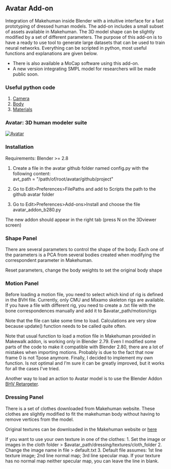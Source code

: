 ## Avatar Add-on

Integration of Makehuman inside Blender with a intuitive interface for a fast prototyping of dressed human models. The add-on includes a small subset of assets available in Makehuman. The 3D model shape can be slightly modified by a set of different parameters. The purpose of this add-on is to have a ready to use tool to generate large datasets that can be used to train neural networks. Everything can be scripted in python, most useful functions and explanations are given below.


- There is also available a MoCap software using this add-on.
- A new version integrating SMPL model for researchers will be made public soon.


### Useful python code

1. [Camera](camera.md)
2. [Body](body.md)
3. [Materials](materials.md)


### Avatar: 3D human modeler suite

[![Avatar](http://img.youtube.com/vi/RLZ4DafZ9JM/0.jpg)](http://www.youtube.com/watch?v=RLZ4DafZ9JM "Avatar")


### Installation

Requirements: Blender >= 2.8

1) Create a file in the avatar github folder named config.py with the following content:  
    avt_path = "/path/of/root/avatar/github/project"

2) Go to Edit>Preferences>FilePaths and add to Scripts the path to the github avatar folder

3) Go to Edit>Preferences>Add-ons>Install and choose the file avatar_addon_b280.py 

The new addon should appear in the right tab (press N on the 3Dviewer screen)

### Shape Panel

There are several parameters to control the shape of the body. Each one of the parameters is a PCA from several bodies created when modifying the correspondent parameter in Makehuman.

Reset parameters, change the body weights to set the original body shape


### Motion Panel

Before loading a motion file, you need to select which kind of rig is defined in the BVH file. Currently, only CMU and Mixamo skeleton rigs are available. If you have a file with different rig, you need to create a .txt file
with the bone correspondences manually and add it to $avatar_path/motion/rigs

Note that the file can take some time to load. Calculations are very slow because update() function needs to be called quite often.

Note that usual function to load a motion file in Makehuman provided in Makewalk addon, is working only in Blender 2.79. Even I modified some parts of the code to make it compatible with Blender 2.80, there are a lot of mistakes when importing motions. Probably is due to the fact that now frame 0 is not Tpose anymore.
Finally, I decided to implement my own function. Is not optimal and I'm sure it can be greatly improved, but it works for all the cases I've tried.  

Another way to load an action to Avatar model is to use the Blender Addon [BHV Retargeter](http://diffeomorphic.blogspot.com/p/bvh-retargeter.html).  


### Dressing Panel

There is a set of clothes downloaded from Makehuman website. These clothes are slightly modified to fit the makehuman body without having to remove vertices from the model.

Original textures can be downloaded in the Makehuman website or [here](https://drive.google.com/open?id=133n9ZpfK3DGlQIPOhnC94tbTFBDR_b3U)

If you want to use your own texture in one of the clothes:
    1. Set the image or images in the cloth folder > $avatar_path/dressing/textures/cloth_folder
    2. Change the image name in file > default.txt
    3. Default file assumes: 1st line texture image; 2nd line normal map; 3rd line specular map. If your texture has no normal map neither specular map, you can leave the line in blank.


<!-- # Extras

Pot funcionar aixo en comptes de la instruccio per a forcar el drawing.

for area in bpy.context.screen.areas:
    if area.type in ['IMAGE_EDITOR', 'VIEW_3D']:
        area.tag_redraw() -->

<!-- # Notes and comments

#On 3D points transfer motion

- Blender skeleton updates matrices but when trying to read positions of joints using pose.bones[bone_name].head/tail, this values are not updated. To get and updated value is necessary to use scene_update() function.
This makes the whole algorithm quite slow 
- A solution to make it faster is to compute/update values on different structures. The file bvh_utils is an attempt of that. Somehow though, I was unable to calculate rotations of a bone with a parent correctly.
- The final solution consists in to use world matrices for every bone. These matrices also contains the bone head positions. However, in order to compute rotations is necessary to know also the bone tail. Since bone tail is the same as child bone head, we use that as value for tail. Only problem could be in termination bones. To fix that will be necessary to create new bones, this way blender can keep updated the values of everything. For CPM skeletons this is not necessary.
    - For this last solution I encountered several things to take into account:
    - 1) For some reason in my first attemps to solve rotations I used neck head position as left/right shoulder positions

![Alt text](./figures/skeletons.jpg?raw=true "Skeletons")

For a better motion transfer in our skeleton we should format the CPM points to match better our standard skeleton joints. This is specially problematic in shoulders and head. If we observe in our skeleton shoulders are in the middle of the bone, for now they are approximated using neck position. Also now, head is attached to the neck bone, this should not be like this. If we observe our skeleton, head should be detached from bone neck. -->




